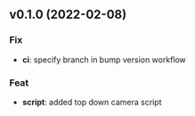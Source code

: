 ## v0.1.0 (2022-02-08)

### Fix

- **ci**: specify branch in bump version workflow

### Feat

- **script**: added top down camera script
